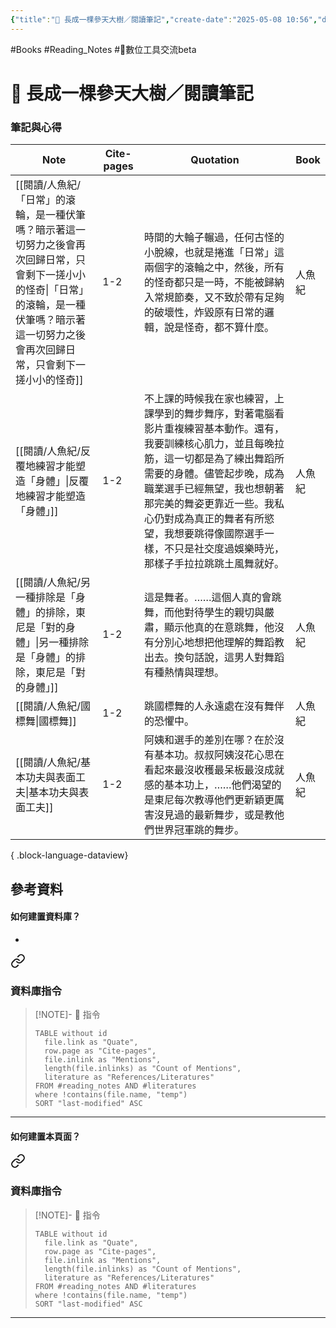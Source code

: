 ```yaml
---
{"title":"🌲 長成一棵參天大樹／閱讀筆記","create-date":"2025-05-08 10:56","dg-publish":true,"permalink":"/交流/🌲 長成一棵參天大樹／閱讀筆記/","dgPassFrontmatter":true,"created":"2025-05-08T12:45:23.052+08:00","updated":"2025-05-08T13:18:49.410+08:00"}
---
```



#Books  #Reading_Notes  #📝數位工具交流beta 

 

# 🌲 長成一棵參天大樹／閱讀筆記


### 筆記與心得

| Note                                                                                                     | Cite-pages | Quotation                                                                                                                                                              | Book |
| -------------------------------------------------------------------------------------------------------- | ---------- | ---------------------------------------------------------------------------------------------------------------------------------------------------------------------- | ---- |
| [[閱讀/人魚紀/「日常」的滾輪，是一種伏筆嗎？暗示著這一切努力之後會再次回歸日常，只會剩下一搓小小的怪奇\|「日常」的滾輪，是一種伏筆嗎？暗示著這一切努力之後會再次回歸日常，只會剩下一搓小小的怪奇]] | 1-2        | 時間的大輪子輾過，任何古怪的小脫線，也就是捲進「日常」這兩個字的滾輪之中，然後，所有的怪奇都只是一時，不能被歸納入常規節奏，又不致於帶有足夠的破壞性，炸毀原有日常的邏輯，說是怪奇，都不算什麼。                                                                       | 人魚紀  |
| [[閱讀/人魚紀/反覆地練習才能塑造「身體」\|反覆地練習才能塑造「身體」]]                                                               | 1-2        | 不上課的時候我在家也練習，上課學到的舞步舞序，對著電腦看影片重複練習基本動作。還有，我要訓練核心肌力，並且每晚拉筋，這一切都是為了練出舞蹈所需要的身體。儘管起步晚，成為職業選手已經無望，我也想朝著那完美的舞姿更靠近一些。我私心仍對成為真正的舞者有所慾望，我想要跳得像國際選手一樣，不只是社交度過娛樂時光，那樣子手拉拉跳跳土風舞就好。 | 人魚紀  |
| [[閱讀/人魚紀/另一種排除是「身體」的排除，東尼是「對的身體」\|另一種排除是「身體」的排除，東尼是「對的身體」]]                                           | 1-2        | 這是舞者。……這個人真的會跳舞，而他對待學生的親切與嚴肅，顯示他真的在意跳舞，他沒有分別心地想把他理解的舞蹈教出去。換句話說，這男人對舞蹈有種熱情與理想。                                                                                          | 人魚紀  |
| [[閱讀/人魚紀/國標舞\|國標舞]]                                                                                   | 1-2        | 跳國標舞的人永遠處在沒有舞伴的恐懼中。                                                                                                                                                    | 人魚紀  |
| [[閱讀/人魚紀/基本功夫與表面工夫\|基本功夫與表面工夫]]                                                                       | 1-2        | 阿姨和選手的差別在哪？在於沒有基本功。叔叔阿姨沒花心思在看起來最沒收穫最呆板最沒成就感的基本功上，……他們渴望的是東尼每次教導他們更新穎更厲害沒見過的最新舞步，或是教他們世界冠軍跳的舞步。                                                                         | 人魚紀  |

{ .block-language-dataview}



## 參考資料

#### 如何建置資料庫？
- 
<div class="transclusion internal-embed is-loaded"><a class="markdown-embed-link" href="/數位工具/📚 【模版】閱讀資料庫-temp/#" aria-label="Open link"><svg xmlns="http://www.w3.org/2000/svg" width="24" height="24" viewBox="0 0 24 24" fill="none" stroke="currentColor" stroke-width="2" stroke-linecap="round" stroke-linejoin="round" class="svg-icon lucide-link"><path d="M10 13a5 5 0 0 0 7.54.54l3-3a5 5 0 0 0-7.07-7.07l-1.72 1.71"></path><path d="M14 11a5 5 0 0 0-7.54-.54l-3 3a5 5 0 0 0 7.07 7.07l1.71-1.71"></path></svg></a><div class="markdown-embed">



### 資料庫指令


> [!NOTE]- 📀 指令
> ```
> TABLE without id
> 	file.link as "Quate",
>   row.page as "Cite-pages",
> 	file.inlink as "Mentions",
>   length(file.inlinks) as "Count of Mentions",
>  	literature as "References/Literatures"
> FROM #reading_notes AND #literatures
> where !contains(file.name, "temp")
> SORT "last-modified" ASC
> ```


---


</div></div>


#### 如何建置本頁面？


<div class="transclusion internal-embed is-loaded"><a class="markdown-embed-link" href="/數位工具/📚 【模版】閱讀資料庫-temp/#" aria-label="Open link"><svg xmlns="http://www.w3.org/2000/svg" width="24" height="24" viewBox="0 0 24 24" fill="none" stroke="currentColor" stroke-width="2" stroke-linecap="round" stroke-linejoin="round" class="svg-icon lucide-link"><path d="M10 13a5 5 0 0 0 7.54.54l3-3a5 5 0 0 0-7.07-7.07l-1.72 1.71"></path><path d="M14 11a5 5 0 0 0-7.54-.54l-3 3a5 5 0 0 0 7.07 7.07l1.71-1.71"></path></svg></a><div class="markdown-embed">



### 資料庫指令


> [!NOTE]- 📀 指令
> ```
> TABLE without id
> 	file.link as "Quate",
>   row.page as "Cite-pages",
> 	file.inlink as "Mentions",
>   length(file.inlinks) as "Count of Mentions",
>  	literature as "References/Literatures"
> FROM #reading_notes AND #literatures
> where !contains(file.name, "temp")
> SORT "last-modified" ASC
> ```


---


</div></div>



